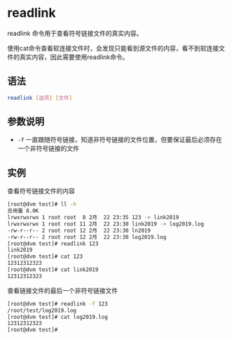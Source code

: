 # readlink

readlink 命令用于查看符号链接文件的真实内容。

使用cat命令查看软连接文件时，会发现只能看到源文件的内容，看不到软连接文件的真实内容，因此需要使用readlink命令。

## 语法

```bash
readlink [选项] [文件]
```

## 参数说明

- `-f` 一直跟随符号链接，知道非符号链接的文件位置，但要保证最后必须存在一个非符号链接的文件

## 实例

查看符号链接文件的内容

```bash
[root@dvm test]# ll -h
总用量 8.0K
lrwxrwxrwx 1 root root  8 2月  22 23:35 123 -> link2019
lrwxrwxrwx 1 root root 11 2月  22 23:30 link2019 -> log2019.log
-rw-r--r-- 2 root root 12 2月  22 23:30 ln2019
-rw-r--r-- 2 root root 12 2月  22 23:30 log2019.log
[root@dvm test]# readlink 123
link2019
[root@dvm test]# cat 123
12312312323
[root@dvm test]# cat link2019
12312312323
```

查看链接文件的最后一个非符号链接文件

```bash
[root@dvm test]# readlink -f 123
/root/test/log2019.log
[root@dvm test]# cat log2019.log
12312312323
[root@dvm test]#
```
